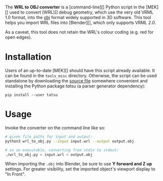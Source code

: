 The **WRL to OBJ converter** is a [command-line][] Python script in the [MEK][] used to convert [WRL][] debug geometry, which use the very old VRML 1.0 format, into the [obj][] format widely supported in 3D software. This tool helps you import WRL files into [Blender][], which only supports VRML _2.0_.

As a caveat, this tool does not retain the WRL's colour coding (e.g. red for open edges).

# Installation
Users of an up-to-date [MEK][] should have this script already available. It can be found in the `tools_misc` directory. Otherwise, the script can be used standalone by downloading the [source file][source] somewhere convenient and installing the Python package _tatsu_ (a parser generator dependency):

```
pip install --user tatsu
```

# Usage
Invoke the converter on the command line like so:

```sh
# given file paths for input and output:
python3 wrl_to_obj.py --input input.wrl --output output.obj

# as an executable, converting from stdin to stdout:
./wrl_to_obj.py < input.wrl > output.obj
```

When importing the `.obj` into Blender, be sure to use **Y forward and Z up** settings. For greater visibility, set the imported object's viewport display to "In Front".

[obj]: https://en.wikipedia.org/wiki/Wavefront_.obj_file
[source]: https://github.com/Sigmmma/mek/blob/master/tools_misc/wrl_to_obj.py
